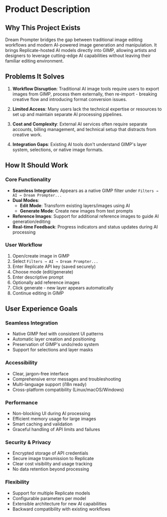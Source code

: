 # Product Description

## Why This Project Exists

Dream Prompter bridges the gap between traditional image editing workflows and modern AI-powered image generation and manipulation. It brings Replicate-hosted AI models directly into GIMP, allowing artists and designers to leverage cutting-edge AI capabilities without leaving their familiar editing environment.

## Problems It Solves

1. **Workflow Disruption**: Traditional AI image tools require users to export images from GIMP, process them externally, then re-import - breaking creative flow and introducing format conversion issues.

2. **Limited Access**: Many users lack the technical expertise or resources to set up and maintain separate AI processing pipelines.

3. **Cost and Complexity**: External AI services often require separate accounts, billing management, and technical setup that distracts from creative work.

4. **Integration Gaps**: Existing AI tools don't understand GIMP's layer system, selections, or native image formats.

## How It Should Work

### Core Functionality
- **Seamless Integration**: Appears as a native GIMP filter under `Filters → AI → Dream Prompter...`
- **Dual Modes**: 
  - **Edit Mode**: Transform existing layers/images using AI
  - **Generate Mode**: Create new images from text prompts
- **Reference Images**: Support for additional reference images to guide AI generation/editing
- **Real-time Feedback**: Progress indicators and status updates during AI processing

### User Workflow
1. Open/create image in GIMP
2. Select `Filters → AI → Dream Prompter...`
3. Enter Replicate API key (saved securely)
4. Choose mode (edit/generate)
5. Enter descriptive prompt
6. Optionally add reference images
7. Click generate - new layer appears automatically
8. Continue editing in GIMP

## User Experience Goals

### Seamless Integration
- Native GIMP feel with consistent UI patterns
- Automatic layer creation and positioning
- Preservation of GIMP's undo/redo system
- Support for selections and layer masks

### Accessibility
- Clear, jargon-free interface
- Comprehensive error messages and troubleshooting
- Multi-language support (i18n ready)
- Cross-platform compatibility (Linux/macOS/Windows)

### Performance
- Non-blocking UI during AI processing
- Efficient memory usage for large images
- Smart caching and validation
- Graceful handling of API limits and failures

### Security & Privacy
- Encrypted storage of API credentials
- Secure image transmission to Replicate
- Clear cost visibility and usage tracking
- No data retention beyond processing

### Flexibility
- Support for multiple Replicate models
- Configurable parameters per model
- Extensible architecture for new AI capabilities
- Backward compatibility with existing workflows